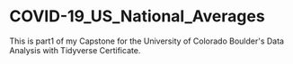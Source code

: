 # COVID-19_US_National_Averages
This is part1 of my Capstone for the University of Colorado Boulder's Data Analysis with Tidyverse Certificate.
